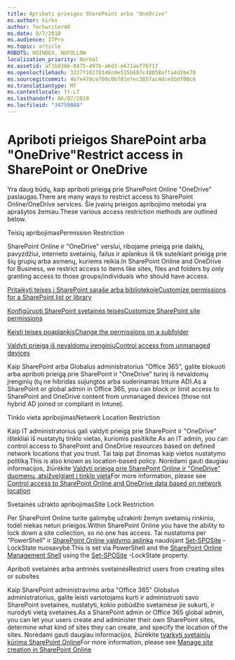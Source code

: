 ```yaml
---
title: Apriboti prieigos SharePoint arba "OneDrive"
ms.author: kirks
author: Techwriter40
ms.date: 8/7/2018
ms.audience: ITPro
ms.topic: article
ROBOTS: NOINDEX, NOFOLLOW
localization_priority: Normal
ms.assetid: af1b936b-0475-497b-a6d3-e671aef7b717
ms.openlocfilehash: 3227f10270148c0e515b687c48058affa4d2be70
ms.sourcegitcommit: 4b7e478ce700c0b781efec3857ac4dce5bdf00c6
ms.translationtype: MT
ms.contentlocale: lt-LT
ms.lasthandoff: 06/07/2019
ms.locfileid: "34759088"
---
```

# <a name="restrict-access-in-sharepoint-or-onedrive"></a><span data-ttu-id="310fc-102">Apriboti prieigos SharePoint arba "OneDrive"</span><span class="sxs-lookup"><span data-stu-id="310fc-102">Restrict access in SharePoint or OneDrive</span></span>

<span data-ttu-id="310fc-103">Yra daug būdų, kaip apriboti prieigą prie SharePoint Online "OneDrive" paslaugas.</span><span class="sxs-lookup"><span data-stu-id="310fc-103">There are many ways to restrict access to SharePoint Online/OneDrive services.</span></span> <span data-ttu-id="310fc-104">Šie įvairių prieigos apribojimo metodai yra aprašytos žemiau.</span><span class="sxs-lookup"><span data-stu-id="310fc-104">These various access restriction methods are outlined below.</span></span> 

<span data-ttu-id="310fc-105">Teisių apribojimas</span><span class="sxs-lookup"><span data-stu-id="310fc-105">Permission Restriction</span></span>

<span data-ttu-id="310fc-106">SharePoint Online ir "OneDrive" verslui, ribojame prieigą prie daiktų, pavyzdžiui, interneto svetainių, failus ir aplankus iš tik suteikiant prieigą prie šių grupių arba asmenų, kuriems reikia.</span><span class="sxs-lookup"><span data-stu-id="310fc-106">In SharePoint Online and OneDrive for Business, we restrict access to items like sites, files and folders by only granting access to those groups/individuals who should have access.</span></span>

[<span data-ttu-id="310fc-107">Pritaikyti teises į SharePoint sąraše arba bibliotekoje</span><span class="sxs-lookup"><span data-stu-id="310fc-107">Customize permissions for a SharePoint list or library</span></span>](https://support.office.com/article/Customize-permissions-for-a-SharePoint-list-or-library-02d770f3-59eb-4910-a608-5f84cc297782)

[<span data-ttu-id="310fc-108">Konfigūruoti SharePoint svetainės teisės</span><span class="sxs-lookup"><span data-stu-id="310fc-108">Customize SharePoint site permissions</span></span>](https://docs.microsoft.com/sharepoint/customize-sharepoint-site-permissions)

[<span data-ttu-id="310fc-109">Keisti teises poaplankis</span><span class="sxs-lookup"><span data-stu-id="310fc-109">Change the permissions on a subfolder</span></span>](https://support.office.com/article/Change-the-permissions-on-a-subfolder-5427BD7C-F20A-4F75-8CF2-5359DD45A1A6)

[<span data-ttu-id="310fc-110">Valdyti prieigą iš nevaldomų įrenginių</span><span class="sxs-lookup"><span data-stu-id="310fc-110">Control access from unmanaged devices</span></span>](https://docs.microsoft.com/sharepoint/control-access-from-unmanaged-devices)

<span data-ttu-id="310fc-111">Kaip SharePoint arba Globalus administratorius "Office 365", galite blokuoti arba apriboti prieigą prie SharePoint ir "OneDrive" turinį iš nevaldomų įrenginių (tų ne hibridas sujungtos arba suderinamas Intune AD).</span><span class="sxs-lookup"><span data-stu-id="310fc-111">As a SharePoint or global admin in Office 365, you can block or limit access to SharePoint and OneDrive content from unmanaged devices (those not hybrid AD joined or compliant in Intune).</span></span>

<span data-ttu-id="310fc-112">Tinklo vieta apribojimas</span><span class="sxs-lookup"><span data-stu-id="310fc-112">Network Location Restriction</span></span>

<span data-ttu-id="310fc-113">Kaip IT administratorius gali valdyti prieigą prie SharePoint ir "OneDrive" ištekliai iš nustatytų tinklo vietas, kuriomis pasitikite.</span><span class="sxs-lookup"><span data-stu-id="310fc-113">As an IT admin, you can control access to SharePoint and OneDrive resources based on defined network locations that you trust.</span></span> <span data-ttu-id="310fc-114">Tai taip pat žinomas kaip vietos nustatymo politiką.</span><span class="sxs-lookup"><span data-stu-id="310fc-114">This is also known as location-based policy.</span></span> <span data-ttu-id="310fc-115">Norėdami gauti daugiau informacijos, žiūrėkite [Valdyti prieigą prie SharePoint Online ir "OneDrive" duomenų, atsižvelgiant į tinklo vietą](https://docs.microsoft.com/sharepoint/control-access-based-on-network-location)</span><span class="sxs-lookup"><span data-stu-id="310fc-115">For more information, please see [Control access to SharePoint Online and OneDrive data based on network location](https://docs.microsoft.com/sharepoint/control-access-based-on-network-location)</span></span>

<span data-ttu-id="310fc-116">Svetainės užrakto apribojimas</span><span class="sxs-lookup"><span data-stu-id="310fc-116">Site Lock Restriction</span></span> 

<span data-ttu-id="310fc-117">Per SharePoint Online turite galimybę užrakinti žemyn svetainių rinkinio, todėl niekas neturi prieigos.</span><span class="sxs-lookup"><span data-stu-id="310fc-117">Within SharePoint Online you have the ability to lock down a site collection, so no one has access.</span></span> <span data-ttu-id="310fc-118">Tai nustatoma per "PowerShell" ir [SharePoint Online valdymo aplinką](https://docs.microsoft.com/powershell/sharepoint/sharepoint-online/connect-sharepoint-online?view=sharepoint-ps) naudojant [Set-SPOSite](https://docs.microsoft.com/powershell/module/sharepoint-online/set-sposite?view=sharepoint-ps) - LockState nuosavybė.</span><span class="sxs-lookup"><span data-stu-id="310fc-118">This is set via PowerShell and the [SharePoint Online Management Shell](https://docs.microsoft.com/powershell/sharepoint/sharepoint-online/connect-sharepoint-online?view=sharepoint-ps) using the [Set-SPOSite](https://docs.microsoft.com/powershell/module/sharepoint-online/set-sposite?view=sharepoint-ps) -LockState property.</span></span>

<span data-ttu-id="310fc-119">Apriboti svetainės arba antrinės svetainės</span><span class="sxs-lookup"><span data-stu-id="310fc-119">Restrict users from creating sites or subsites</span></span>

<span data-ttu-id="310fc-120">Kaip SharePoint administravimo arba "Office 365" Globalus administratorius, galite leisti vartotojams kurti ir administruoti savo SharePoint svetaines, nustatyti, kokio pobūdžio svetainėse jie sukurti, ir nurodyti vietą svetaines.</span><span class="sxs-lookup"><span data-stu-id="310fc-120">As a SharePoint admin or Office 365 global admin, you can let your users create and administer their own SharePoint sites, determine what kind of sites they can create, and specify the location of the sites.</span></span> <span data-ttu-id="310fc-121">Norėdami gauti daugiau informacijos, žiūrėkite [tvarkyti svetainių kūrimą SharePoint Online](https://docs.microsoft.com/sharepoint/manage-site-creation)</span><span class="sxs-lookup"><span data-stu-id="310fc-121">For more information, please see [Manage site creation in SharePoint Online](https://docs.microsoft.com/sharepoint/manage-site-creation)</span></span>

